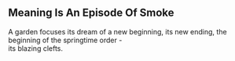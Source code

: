 Meaning Is An Episode Of Smoke
------------------------------
A garden focuses its dream of a new beginning, its new ending, the beginning of the springtime order -  
its blazing clefts.  
